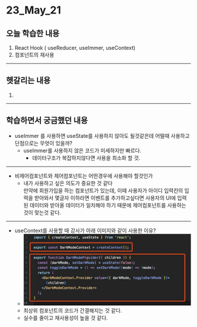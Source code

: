 # 23_May_21
## 오늘 학습한 내용
1. React Hook ( useReducer, useImmer, useContext)
2. 컴포넌트의 재사용


---

## 헷갈리는 내용

1.


---

## 학습하면서 궁금했던 내용
- useImmer 를 사용하면 useState를 사용하지 않아도 될것같은데 어떨때 사용하고 단점으로는 무엇이 있을까?
    - useImmer를 사용하지 않은 코드가 미세하지만 빠르다.
        - 데이터구조가 복잡하지않다면 사용을 최소화 할 것.
---

- 비제어컴포넌트와 제어컴포넌트는 어떤경우에 사용해야 할것인가
    - 내가 사용하고 싶은 의도가 중요한 것 같다 </br>
    만약에 회원가입을 하는 컴포넌트가 있는데, 이때 사용자가 아이디 입력칸의 입력을 받아와서 몇글자 이하라면 이벤트를 추가하고싶다면 사용자의 UI에 입력된 데이터와 받아올 데이터가 일치해야 하기 때문에 제어컴포넌트를 사용하는 것이 맞는것 같다.
---
- useContext를 사용할 때 강사가 아래 이미지와 같이 사용한 이유?
    - <img src="./img/useContext.png">
    - 최상위 컴포넌트의 코드가 간결해지는 것 같다.
    - 실수를 줄이고 재사용성이 높을 것 같다.
    

